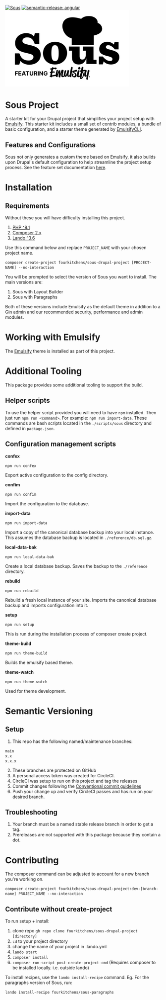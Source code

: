[![Sous](https://circleci.com/gh/fourkitchens/sous-drupal-project.svg?style=svg)](https://app.circleci.com/github/fourkitchens/sous-drupal-project/pipelines)
[![semantic-release: angular](https://img.shields.io/badge/semantic--release-angular-e10079?logo=semantic-release)](https://github.com/semantic-release/semantic-release)
<br/>
<img style="max-width: 400px;" src="https://github.com/fourkitchens/sous-drupal-distro/blob/4.x-beta/themes/sous_admin/assets/images/sous.svg" alt="Sous featuring Emulsify">

# Sous Project

A starter kit for your Drupal project that simplifies your project setup with [Emulsify](https://www.emulsify.info/). This starter kit includes a small set
of contrib modules, a bundle of basic configuration, and a starter theme generated by [EmulsifyCLI](https://docs.emulsify.info/supporting-projects/emulsify-cli).

## Features and Configurations

Sous not only generates a custom theme based on Emulsify, it also builds upon Drupal's default configuration to help streamline the project setup process. See the feature set documentation [here](docs/features.md).

# Installation

## Requirements

Without these you will have difficulty installing this project.

1. [PHP ^8.1](http://www.php.net/)
2. [Composer 2.x](https://getcomposer.org/)
3. [Lando ^3.6](https://docs.lando.dev/basics/installation.html)

Use this command below and replace `PROJECT_NAME` with your chosen project name.

```
composer create-project fourkitchens/sous-drupal-project [PROJECT-NAME] --no-interaction
```

You will be prompted to select the version of Sous you want to install. The main versions are:

1. Sous with Layout Builder
2. Sous with Paragraphs

Both of these versions include Emulsify as the default theme in addition to a Gin admin and our recommended security, performance and admin modules.

# Working with Emulsify

The [Emulsify](https://emulsify.info/) theme is installed as part of this project.

# Additional Tooling

This package provides some additional tooling to support the build.

## Helper scripts

To use the helper script provided you will need to have `npm` installed. Then just run `npm run <command>`. For example: `npm run import-data`. These commands are bash scripts located in the `./scripts/sous` directory and defined in `package.json`.

## Configuration management scripts

**confex**

```
npm run confex
```

Export active configuration to the config directory.

**confim**

```
npm run confim
```

Import the configuration to the database.

**import-data**

```
npm run import-data
```

Import a copy of the canonical database backup into your local instance. This assumes the database backup is located in `./reference/db.sql.gz`.

**local-data-bak**

```
npm run local-data-bak
```

Create a local database backup. Saves the backup to the `./reference` directory.

**rebuild**

```
npm run rebuild
```

Rebuild a fresh local instance of your site. Imports the canonical database backup and imports configuration into it.

**setup**

```
npm run setup
```

This is run during the installation process of composer create project.

**theme-build**

```
npm run theme-build
```

Builds the emulsify based theme.

**theme-watch**

```
npm run theme-watch
```

Used for theme development.

# Semantic Versioning

## Setup

1. This repo has the following named/maintenance branches:

```
main
x.x
x.x.x
```

2. These branches are protected on GitHub
3. A personal access token was created for CircleCI.
4. CircleCI was setup to run on this project and tag the releases
5. Commit changes following the [Conventional commit guidelines](https://www.conventionalcommits.org/en/v1.0.0/)
6. Push your change up and verify CircleCI passes and has run on your desired branch.

## Troubleshooting

1. Your branch must be a named stable release branch in order to get a tag.
2. Prereleases are not supported with this package because they contain a dot.

# Contributing

The composer command can be adjusted to account for a new branch you're working on.

```
composer create-project fourkitchens/sous-drupal-project:dev-[branch-name] PROJECT_NAME --no-interaction
```

## Contribute without create-project

To run setup + install:
1. clone repo `gh repo clone fourkitchens/sous-drupal-project [directory]`
2. `cd` to your project directory
3. change the name of your project in .lando.yml
4. `lando start`
5. `composer install`
6. `composer run-script post-create-project-cmd` (Requires composer to be installed locally. i.e. outside lando)

To install recipes, use the `lando install-recipe` command. Eg. For the paragraphs version of Sous, run:

```
lando install-recipe fourkitchens/sous-paragraphs
```
